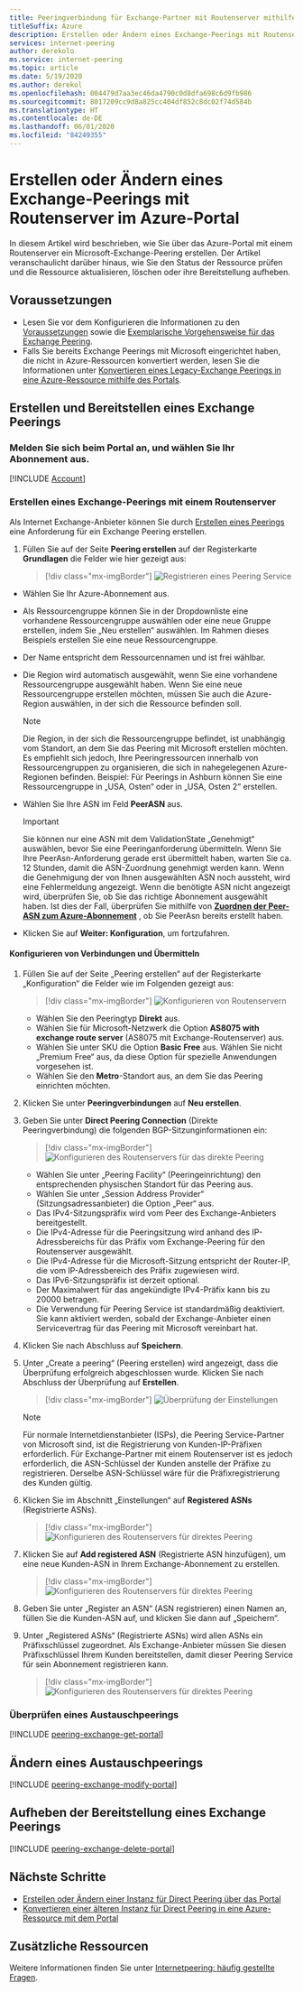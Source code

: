 ```yaml
---
title: Peeringverbindung für Exchange-Partner mit Routenserver mithilfe des Portals
titleSuffix: Azure
description: Erstellen oder Ändern eines Exchange-Peerings mit Routenserver mithilfe des Azure-Portals
services: internet-peering
author: derekolo
ms.service: internet-peering
ms.topic: article
ms.date: 5/19/2020
ms.author: derekol
ms.openlocfilehash: 004479d7aa3ec46da4790c0d8dfa698c6d9fb986
ms.sourcegitcommit: 8017209cc9d8a825cc404df852c8dc02f74d584b
ms.translationtype: HT
ms.contentlocale: de-DE
ms.lasthandoff: 06/01/2020
ms.locfileid: "84249355"
---
```

# <a name="create-or-modify-an-exchange-peering-with-route-server-in-azure-portal"></a>Erstellen oder Ändern eines Exchange-Peerings mit Routenserver im Azure-Portal

In diesem Artikel wird beschrieben, wie Sie über das Azure-Portal mit einem Routenserver ein Microsoft-Exchange-Peering erstellen. Der Artikel veranschaulicht darüber hinaus, wie Sie den Status der Ressource prüfen und die Ressource aktualisieren, löschen oder ihre Bereitstellung aufheben.


## <a name="before-you-begin"></a>Voraussetzungen
* Lesen Sie vor dem Konfigurieren die Informationen zu den [Voraussetzungen](prerequisites.md) sowie die [Exemplarische Vorgehensweise für das Exchange Peering](walkthrough-exchange-all.md).
* Falls Sie bereits Exchange Peerings mit Microsoft eingerichtet haben, die nicht in Azure-Ressourcen konvertiert werden, lesen Sie die Informationen unter [Konvertieren eines Legacy-Exchange Peerings in eine Azure-Ressource mithilfe des Portals](howto-legacy-exchange-portal.md).

## <a name="create-and-provision-an-exchange-peering"></a>Erstellen und Bereitstellen eines Exchange Peerings

### <a name="sign-in-to-the-portal-and-select-your-subscription"></a>Melden Sie sich beim Portal an, und wählen Sie Ihr Abonnement aus.
[!INCLUDE [Account](./includes/account-portal.md)]

### <a name="create-an-exchange-peering-with-route-server"></a><a name=create></a>Erstellen eines Exchange-Peerings mit einem Routenserver


Als Internet Exchange-Anbieter können Sie durch [Erstellen eines Peerings]( https://go.microsoft.com/fwlink/?linkid=2129593) eine Anforderung für ein Exchange Peering erstellen.

1. Füllen Sie auf der Seite **Peering erstellen** auf der Registerkarte **Grundlagen** die Felder wie hier gezeigt aus:

    > [!div class="mx-imgBorder"] 
    > ![Registrieren eines Peering Service](./media/setup-basics-tab.png)

* Wählen Sie Ihr Azure-Abonnement aus.

* Als Ressourcengruppe können Sie in der Dropdownliste eine vorhandene Ressourcengruppe auswählen oder eine neue Gruppe erstellen, indem Sie „Neu erstellen“ auswählen. Im Rahmen dieses Beispiels erstellen Sie eine neue Ressourcengruppe.

* Der Name entspricht dem Ressourcennamen und ist frei wählbar.

* Die Region wird automatisch ausgewählt, wenn Sie eine vorhandene Ressourcengruppe ausgewählt haben. Wenn Sie eine neue Ressourcengruppe erstellen möchten, müssen Sie auch die Azure-Region auswählen, in der sich die Ressource befinden soll.

    >[!NOTE]
    >Die Region, in der sich die Ressourcengruppe befindet, ist unabhängig vom Standort, an dem Sie das Peering mit Microsoft erstellen möchten. Es empfiehlt sich jedoch, Ihre Peeringressourcen innerhalb von Ressourcengruppen zu organisieren, die sich in nahegelegenen Azure-Regionen befinden. Beispiel: Für Peerings in Ashburn können Sie eine Ressourcengruppe in „USA, Osten“ oder in „USA, Osten 2“ erstellen.

* Wählen Sie Ihre ASN im Feld **PeerASN** aus.

    >[!IMPORTANT] 
    >Sie können nur eine ASN mit dem ValidationState „Genehmigt“ auswählen, bevor Sie eine Peeringanforderung übermitteln. Wenn Sie Ihre PeerAsn-Anforderung gerade erst übermittelt haben, warten Sie ca. 12 Stunden, damit die ASN-Zuordnung genehmigt werden kann. Wenn die Genehmigung der von Ihnen ausgewählten ASN noch aussteht, wird eine Fehlermeldung angezeigt. Wenn die benötigte ASN nicht angezeigt wird, überprüfen Sie, ob Sie das richtige Abonnement ausgewählt haben. Ist dies der Fall, überprüfen Sie mithilfe von **[Zuordnen der Peer-ASN zum Azure-Abonnement](https://go.microsoft.com/fwlink/?linkid=2129592)** , ob Sie PeerAsn bereits erstellt haben.

* Klicken Sie auf **Weiter: Konfiguration**, um fortzufahren.

#### <a name="configure-connections-and-submit"></a>Konfigurieren von Verbindungen und Übermitteln

1. Füllen Sie auf der Seite „Peering erstellen“ auf der Registerkarte „Konfiguration“ die Felder wie im Folgenden gezeigt aus:

    > [!div class="mx-imgBorder"]
    > ![Konfigurieren von Routenservern](./media/setup-exchange-conf-tab-routeserver.png)
 
    * Wählen Sie den Peeringtyp **Direkt** aus.
    * Wählen Sie für Microsoft-Netzwerk die Option **AS8075 with exchange route server** (AS8075 mit Exchange-Routenserver) aus. 
    * Wählen Sie unter SKU die Option **Basic Free** aus. Wählen Sie nicht „Premium Free“ aus, da diese Option für spezielle Anwendungen vorgesehen ist.
    * Wählen Sie den **Metro**-Standort aus, an dem Sie das Peering einrichten möchten.

1. Klicken Sie unter **Peeringverbindungen** auf **Neu erstellen**.

1.  Geben Sie unter **Direct Peering Connection** (Direkte Peeringverbindung) die folgenden BGP-Sitzunginformationen ein:

    > [!div class="mx-imgBorder"]
    > ![Konfigurieren des Routenservers für das direkte Peering](./media/setup-exchange-conf-tab-direct-route.png)


     * Wählen Sie unter „Peering Facility“ (Peeringeinrichtung) den entsprechenden physischen Standort für das Peering aus.
     * Wählen Sie unter „Session Address Provider“ (Sitzungsadressanbieter) die Option „Peer“ aus.
     * Das IPv4-Sitzungspräfix wird vom Peer des Exchange-Anbieters bereitgestellt.
     * Die IPv4-Adresse für die Peeringsitzung wird anhand des IP-Adressbereichs für das Präfix vom Exchange-Peering für den Routenserver ausgewählt.
     * Die IPv4-Adresse für die Microsoft-Sitzung entspricht der Router-IP, die vom IP-Adressbereich des Präfix zugewiesen wird.
     * Das IPv6-Sitzungspräfix ist derzeit optional.
     * Der Maximalwert für das angekündigte IPv4-Präfix kann bis zu 20000 betragen. 
     * Die Verwendung für Peering Service ist standardmäßig deaktiviert. Sie kann aktiviert werden, sobald der Exchange-Anbieter einen Servicevertrag für das Peering mit Microsoft vereinbart hat.

1. Klicken Sie nach Abschluss auf **Speichern**. 

1. Unter „Create a peering“ (Peering erstellen) wird angezeigt, dass die Überprüfung erfolgreich abgeschlossen wurde. Klicken Sie nach Abschluss der Überprüfung auf **Erstellen**.

    > [!div class="mx-imgBorder"]
    > ![Überprüfung der Einstellungen](./media/setup-exchange-conf-tab-validation.png)

    >[!NOTE]
    >Für normale Internetdienstanbieter (ISPs), die Peering Service-Partner von Microsoft sind, ist die Registrierung von Kunden-IP-Präfixen erforderlich. Für Exchange-Partner mit einem Routenserver ist es jedoch erforderlich, die ASN-Schlüssel der Kunden anstelle der Präfixe zu registrieren. Derselbe ASN-Schlüssel wäre für die Präfixregistrierung des Kunden gültig.

1. Klicken Sie im Abschnitt „Einstellungen“ auf **Registered ASNs** (Registrierte ASNs).

    > [!div class="mx-imgBorder"]
    > ![Konfigurieren des Routenservers für direktes Peering](./media/setup-exchange-registered-asn.png)

1. Klicken Sie auf **Add registered ASN** (Registrierte ASN hinzufügen), um eine neue Kunden-ASN in Ihrem Exchange-Abonnement zu erstellen.

    > [!div class="mx-imgBorder"]
    > ![Konfigurieren des Routenservers für direktes Peering](./media/setup-exchange-register-new-asn.png)

1. Geben Sie unter „Register an ASN“ (ASN registrieren) einen Namen an, füllen Sie die Kunden-ASN auf, und klicken Sie dann auf „Speichern“.

1. Unter „Registered ASNs“ (Registrierte ASNs) wird allen ASNs ein Präfixschlüssel zugeordnet. Als Exchange-Anbieter müssen Sie diesen Präfixschlüssel Ihrem Kunden bereitstellen, damit dieser Peering Service für sein Abonnement registrieren kann.

    > [!div class="mx-imgBorder"]
    > ![Konfigurieren des Routenservers für direktes Peering](./media/setup-exchange-register-asn-prefixkey.png)




### <a name="verify-an-exchange-peering"></a><a name=get></a>Überprüfen eines Austauschpeerings
[!INCLUDE [peering-exchange-get-portal](./includes/exchange-portal-get.md)]

## <a name="modify-an-exchange-peering"></a><a name="modify"></a>Ändern eines Austauschpeerings
[!INCLUDE [peering-exchange-modify-portal](./includes/exchange-portal-modify.md)]

## <a name="deprovision-an-exchange-peering"></a><a name="delete"></a>Aufheben der Bereitstellung eines Exchange Peerings
[!INCLUDE [peering-exchange-delete-portal](./includes/delete.md)]

## <a name="next-steps"></a>Nächste Schritte

* [Erstellen oder Ändern einer Instanz für Direct Peering über das Portal](howto-direct-portal.md)
* [Konvertieren einer älteren Instanz für Direct Peering in eine Azure-Ressource mit dem Portal](howto-legacy-direct-portal.md)

## <a name="additional-resources"></a>Zusätzliche Ressourcen

Weitere Informationen finden Sie unter [Internetpeering: häufig gestellte Fragen](faqs.md).
